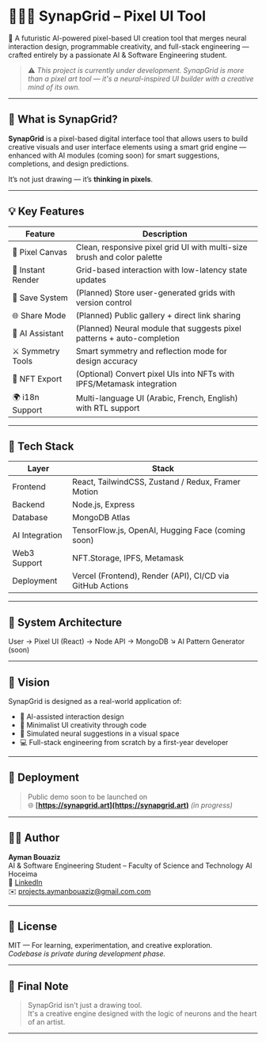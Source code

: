 # 🎨🧑‍💻 SynapGrid – Pixel UI Tool

🚀 A futuristic AI-powered pixel-based UI creation tool that merges neural interaction design, programmable creativity, and full-stack engineering — crafted entirely by a passionate AI & Software Engineering student.

> ⚠️ *This project is currently under development. SynapGrid is more than a pixel art tool — it's a neural-inspired UI builder with a creative mind of its own.*

---

## 🌟 What is SynapGrid?

**SynapGrid** is a pixel-based digital interface tool that allows users to build creative visuals and user interface elements using a smart grid engine — enhanced with AI modules (coming soon) for smart suggestions, completions, and design predictions.

It’s not just drawing — it’s **thinking in pixels**.

---

## 💡 Key Features

| Feature            | Description                                                               |
|--------------------|---------------------------------------------------------------------------|
| 🎨 Pixel Canvas     | Clean, responsive pixel grid UI with multi-size brush and color palette   |
| 🔄 Instant Render   | Grid-based interaction with low-latency state updates                     |
| 💾 Save System      | (Planned) Store user-generated grids with version control                 |
| 🌐 Share Mode       | (Planned) Public gallery + direct link sharing                            |
| 🧠 AI Assistant     | (Planned) Neural module that suggests pixel patterns + auto-completion     |
| ⚔️ Symmetry Tools   | Smart symmetry and reflection mode for design accuracy                    |
| 🧬 NFT Export        | (Optional) Convert pixel UIs into NFTs with IPFS/Metamask integration     |
| 🌍 i18n Support     | Multi-language UI (Arabic, French, English) with RTL support              |

---

## 🧱 Tech Stack

| Layer         | Stack                                                      |
|---------------|------------------------------------------------------------|
| Frontend      | React, TailwindCSS, Zustand / Redux, Framer Motion         |
| Backend       | Node.js, Express                                           |
| Database      | MongoDB Atlas                                              |
| AI Integration| TensorFlow.js, OpenAI, Hugging Face (coming soon)         |
| Web3 Support  | NFT.Storage, IPFS, Metamask                                |
| Deployment    | Vercel (Frontend), Render (API), CI/CD via GitHub Actions  |

---

## 📐 System Architecture

User → Pixel UI (React) → Node API → MongoDB ↘ AI Pattern Generator (soon)

---

## 🎯 Vision

SynapGrid is designed as a real-world application of:

- 🤖 AI-assisted interaction design
- 🎨 Minimalist UI creativity through code
- 🧠 Simulated neural suggestions in a visual space
- 💻 Full-stack engineering from scratch by a first-year developer

---

## 🚀 Deployment

> Public demo soon to be launched on  
🌐 **[https://synapgrid.art](https://synapgrid.art)** *(in progress)*

---

## 🧑‍💻 Author

**Ayman Bouaziz**  
AI & Software Engineering Student – Faculty of Science and Technology Al Hoceima  
🔗 [LinkedIn](https://www.linkedin.com/in/ayman-bouaziz-7ab181349)  
✉️ projects.aymanbouaziz@gmail.com.com

---

## 📜 License

MIT — For learning, experimentation, and creative exploration.  
*Codebase is private during development phase.*

---

## 🧠 Final Note

> SynapGrid isn't just a drawing tool.  
> It's a creative engine designed with the logic of neurons and the heart of an artist.

---
